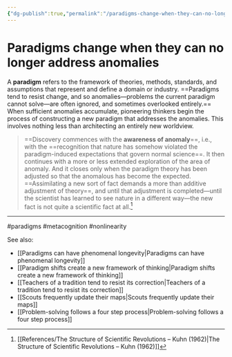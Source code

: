 ```yaml
---
{"dg-publish":true,"permalink":"/paradigms-change-when-they-can-no-longer-address-anomalies/"}
---
```


# Paradigms change when they can no longer address anomalies

A **paradigm** refers to the framework of theories, methods, standards, and assumptions that represent and define a domain or industry. ==Paradigms tend to resist change, and so anomalies—problems the current paradigm cannot solve—are often ignored, and sometimes overlooked entirely.== When sufficient anomalies accumulate, pioneering thinkers begin the process of constructing a new paradigm that addresses the anomalies. This involves nothing less than architecting an entirely new worldview.

> ==Discovery commences with the **awareness of anomaly**==, i.e., with the ==recognition that nature has somehow violated the paradigm-induced expectations that govern normal science==. It then continues with a more or less extended exploration of the area of anomaly. And it closes only when the paradigm theory has been adjusted so that the anomalous has become the expected. ==Assimilating a new sort of fact demands a more than additive adjustment of theory==, and until that adjustment is completed—until the scientist has learned to see nature in a different way—the new fact is not quite a scientific fact at all.[^1]

---
#paradigms #metacognition #nonlinearity 

See also:
- [[Paradigms can have phenomenal longevity\|Paradigms can have phenomenal longevity]]
- [[Paradigm shifts create a new framework of thinking\|Paradigm shifts create a new framework of thinking]]
- [[Teachers of a tradition tend to resist its correction\|Teachers of a tradition tend to resist its correction]]
- [[Scouts frequently update their maps\|Scouts frequently update their maps]]
- [[Problem-solving follows a four step process\|Problem-solving follows a four step process]]

[^1]: [[References/The Structure of Scientific Revolutions – Kuhn (1962)\|The Structure of Scientific Revolutions – Kuhn (1962)]]